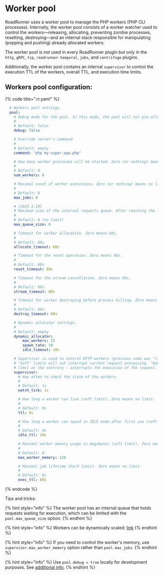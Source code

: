 # Worker pool

RoadRunner uses a worker pool to manage the PHP workers (PHP CLI processes). Internally, the worker pool consists of a worker watcher used to control the workers—releasing, allocating, preventing zombie processes, resetting, destroying—and an internal stack responsible for manipulating (popping and pushing) already allocated workers.

The worker pool is not used in every RoadRunner plugin but only in the `http`, `gRPC`, `tcp`, `roadrunner-temporal`, `jobs`, and `centrifuge` plugins.

Additionally, the worker pool contains an internal `supervisor` to control the execution TTL of the workers, overall TTL, and execution time limits.

## Workers pool configuration:

{% code title=".rr.yaml" %}

```yaml
  # Workers pool settings.
  pool:
    # Debug mode for the pool. In this mode, the pool will not pre-allocate the worker. A worker (only 1; num_workers ignored) will be allocated right after a request arrives.
    #
    # Default: false
    debug: false

    # Override server's command
    #
    # Default: empty
    command: "php my-super-app.php"

    # How many worker processes will be started. Zero (or nothing) means the number of logical CPUs.
    #
    # Default: 0
    num_workers: 0

    # Maximal count of worker executions. Zero (or nothing) means no limit.
    #
    # Default: 0
    max_jobs: 0

    # [2023.3.10]
    # Maximum size of the internal requests queue. After reaching the limit, all additional requests would be rejected with error.
    #
    # Default: 0 (no limit)
    max_queue_size: 0

    # Timeout for worker allocation. Zero means 60s.
    #
    # Default: 60s
    allocate_timeout: 60s

    # Timeout for the reset operation. Zero means 60s.
    #
    # Default: 60s
    reset_timeout: 60s

    # Timeout for the stream cancellation. Zero means 60s.
    #
    # Default: 60s
    stream_timeout: 60s

    # Timeout for worker destroying before process killing. Zero means 60s.
    #
    # Default: 60s
    destroy_timeout: 60s

    # Dynamic allocator settings.
    #
    # Default: empty
    dynamic_allocator:
        max_workers: 25
        spawn_rate: 10
        idle_timeout: 10s

    # Supervisor is used to control HTTP workers (previous name was "limit", video: https://www.youtube.com/watch?v=NdrlZhyFqyQ).
    # "Soft" limits will not interrupt current request processing. "Hard"
    # limit on the contrary - interrupts the execution of the request.
    supervisor:
      # How often to check the state of the workers.
      #
      # Default: 1s
      watch_tick: 1s

      # How long a worker can live (soft limit). Zero means no limit.
      #
      # Default: 0s
      ttl: 0s

      # How long a worker can spend in IDLE mode after first use (soft limit). Zero means no limit.
      #
      # Default: 0s
      idle_ttl: 10s

      # Maximal worker memory usage in megabytes (soft limit). Zero means no limit.
      #
      # Default: 0
      max_worker_memory: 128

      # Maximal job lifetime (hard limit). Zero means no limit.
      #
      # Default: 0s
      exec_ttl: 60s
```

{% endcode %}

Tips and tricks:

{% hint style="info" %}
The worker pool has an internal queue that holds requests waiting for execution, which can be limited with the `pool.max_queue_size` option.
{% endhint %}

{% hint style="info" %}
Workers can be dynamically scaled: [link](auto-scaling.md)
{% endhint %}

{% hint style="info" %}
If you need to control the worker's memory, use `supervisor.max_worker_memory` option rather than `pool.max_jobs`.
{% endhint %}

{% hint style="info" %}
Use `pool.debug = true` locally for development purposes. See [additional info](developer.md).
{% endhint %}
